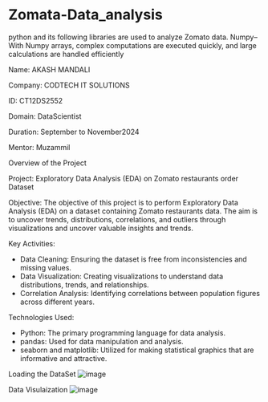 # Zomata-Data_analysis
python and its following libraries are used to analyze Zomato data. Numpy– With Numpy arrays, complex computations are executed quickly, and large calculations are handled efficiently


Name: AKASH MANDALI

Company: CODTECH IT SOLUTIONS

ID: CT12DS2552

Domain: DataScientist

Duration: September to November2024

Mentor: Muzammil

Overview of the Project

Project: Exploratory Data Analysis (EDA) on Zomato restaurants order Dataset

Objective:
The objective of this project is to perform Exploratory Data Analysis (EDA) on a dataset containing Zomato restaurants data. The aim is to uncover trends, distributions, correlations, and outliers through visualizations and uncover valuable insights and trends.

Key Activities:
- Data Cleaning: Ensuring the dataset is free from inconsistencies and missing values.
- Data Visualization: Creating visualizations to understand data distributions, trends, and relationships.
- Correlation Analysis: Identifying correlations between population figures across different years.

Technologies Used:
- Python: The primary programming language for data analysis.
- pandas: Used for data manipulation and analysis.
- seaborn and matplotlib: Utilized for making statistical graphics that are informative and attractive.

Loading the DataSet
  ![image](https://github.com/user-attachments/assets/1f4e15ab-1cca-4221-863f-ecd3addb0c2f)


Data Visulaization
![image](https://github.com/user-attachments/assets/773883b9-65f0-4e4d-9870-1963d052f701)



  





